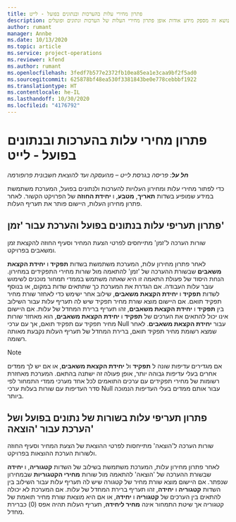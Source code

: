 ```yaml
---
title: פתרון מחירי עלות בהערכות ובנתונים בפועל - לייט
description: נושא זה מספק מידע אודות אופן פתרון מחירי העלות של הערכות ונתונים ופועלים.
author: rumant
manager: Annbe
ms.date: 10/13/2020
ms.topic: article
ms.service: project-operations
ms.reviewer: kfend
ms.author: rumant
ms.openlocfilehash: 3fedf7b577e2372fb10ea85ea1e3caa9bf2f5ad0
ms.sourcegitcommit: 625878bf48ea530f3381843be0e778cebbbf1922
ms.translationtype: HT
ms.contentlocale: he-IL
ms.lasthandoff: 10/30/2020
ms.locfileid: "4176792"
---
```

# <a name="resolve-cost-prices-on-estimates-and-actuals---lite"></a>פתרון מחירי עלות בהערכות ובנתונים בפועל - לייט

_**חל על**: פריסה בגרסת לייט – מהעסקה ועד להוצאת חשבונית פרופורמה_

כדי לפתור מחירי עלות ומחירון העלויות להערכות ולנתונים בפועל, המערכת משתמשת במידע שמופיע בשדות **תאריך**, **מטבע**, ו **יחידת החוזה** של הפרויקט הקשור. לאחר פתרון מחירון העלות, היישום פותר את תעריף העלות.

## <a name="resolving-cost-rates-on-actual-and-estimate-lines-for-time"></a>פתרון תעריפי עלות בנתונים בפועל והערכת עבור 'זמן'

שורות הערכה ל'זמן' מתייחסים לפרטי הצעת המחיר וסעיף החוזה להקצאת זמן ומשאבים בפרויקט.

לאחר פתרון מחירון עלות, המערכת משתמשת בשדות **תפקיד** ו **יחידת הקצאת משאבים** שבשורת ההערכה של 'זמן' להתאמה מול שורות מחירי התפקידים במחירון. הנחת היסוד של פעולת התאמה זו היא שאתה משתמש בממדי תמחור מוכנים לשימוש עובר עלות העבודה. אם הגדרת את המערכת כך שתתאים שדות במקום, או בנוסף לשדות **תפקיד** ו **יחידת הקצאת משאבים**, שילוב אחר ישימש כדי לאחזר שורת מחיר תפקיד תואם. אם היישום מוצא שורת מחיר תפקיד שיש לה תעריף עלות עבור השילוב בין **תפקיד** ו **יחידת הקצאת משאבים**, זהו תעריף ברירת המחדל של עלות. אם היישום אינו יכול להתאים את הערכים של **תפקיד** ו **יחידת הקצאת משאבים**, הוא מאחזר שורות מחיר תפקיד עם תפקיד תואם, אך עם ערכי Null עבור **יחידת הקצאת משאבים**. לאחר שמצא רשומת מחיר תפקיד תואם, ברירת המחדל של תעריף העלות נקבעת מאותה רשומה. 

> [!NOTE]
> אם מגדירים עדיפות שונה ל **תפקיד** ול **יחידת הקצאת משאבים**, או אם יש לך ממדים אחרים בעלי עדיפות גבוהה יותר, אופן פעולה זה ישתנה בהתאם. המערכת מאחזרת רשומות של מחירי תפקידים עם ערכים התואמים לכל אחד מערכי ממדי התמחור לפי סדר העדיפות עם שורות בעלות ערכי Null עבור אותם ממדים בעלי העדיפות הנמוכה ביותר.

## <a name="resolving-cost-rates-on-actual-and-estimate-lines-for-expense"></a>פתרון תעריפי עלות בשורות של נתונים בפועל ושל הערכת עבור 'הוצאה'

שורות הערכה ל'הוצאה' מתייחסות לפרטי ההוצאת של הצעת המחיר וסעיף החוזה ולשורות הערכת ההוצאות בפרויקט.

לאחר פתרון מחירון עלות, המערכת משתמשת בשילוב של השדות **קטגוריה**, ו **יחידה** שבשורת ההערכה של 'הוצאה' להתאמה מול שורות **מחירי הקטגוריות** שבמחירון שנפתר. אם היישום מוצא שורת מחיר של קטגורה שיש לה תעריף עלות עבור השילוב בין השדות **קטגוריה** ו **יחידה**, זהו תעריף ברירת המחדל של עלות. אם המערכת לא יכולה להתאים בין הערכים של **קטגוריה** ו **יחידה**, או אם היא מוצאת שורת מחיר תואמת של קטגוריה אך שיטת התמחור אינה **מחיר ליחידה**, תעריף העלות תהיה אפס (0) כברירת מחדל.
